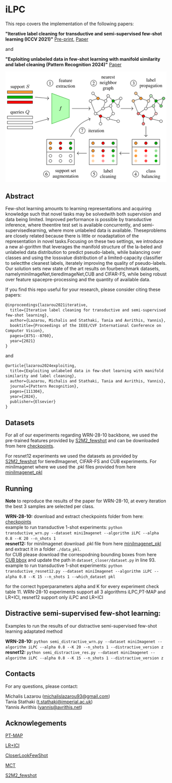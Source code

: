 # iLPC

This repo covers the implementation of the following papers: 

**"Iterative label cleaning for transductive and semi-supervised few-shot learning (ICCV 2021)"** [Pre-print](https://arxiv.org/abs/2012.07962), [Paper](https://openaccess.thecvf.com/content/ICCV2021/html/Lazarou_Iterative_Label_Cleaning_for_Transductive_and_Semi-Supervised_Few-Shot_Learning_ICCV_2021_paper.html)

and

**"Exploiting unlabeled data in few-shot learning with manifold similarity and label cleaning (Pattern Recognition 2024)"** [Paper](https://www.sciencedirect.com/science/article/pii/S0031320324010550)
<p align='center'>
  <img src='idea.png' width="800px">
</p>

## Abstract

Few-shot learning amounts to learning representations and acquiring knowledge such that novel tasks may be solvedwith both supervision and data being limited.   Improved performance is possible by transductive inference, where theentire test set is available concurrently, and semi-supervisedlearning, where more unlabeled data is available.  Theseproblems are closely related because there is little or noadaptation of the representation in novel tasks.Focusing on these two settings, we introduce a new al-gorithm  that  leverages  the  manifold  structure  of  the  la-beled  and  unlabeled  data  distribution  to  predict  pseudo-labels,  while  balancing  over  classes  and  using  the  lossvalue distribution of a limited-capacity classifier to selectthe cleanest labels, iterately improving the quality of pseudo-labels. Our solution sets new state of the art results on fourbenchmark datasets, namelyminiImageNet,tieredImageNet,CUB and CIFAR-FS, while being robust over feature spacepre-processing  and  the  quantity  of  available  data.


If you find this repo useful for your research, please consider citing these papers:
```
@inproceedings{lazarou2021iterative,
  title={Iterative label cleaning for transductive and semi-supervised few-shot learning},
  author={Lazarou, Michalis and Stathaki, Tania and Avrithis, Yannis},
  booktitle={Proceedings of the IEEE/CVF International Conference on Computer Vision},
  pages={8751--8760},
  year={2021}
}
```
and
```
@article{lazarou2024exploiting,
  title={Exploiting unlabeled data in few-shot learning with manifold similarity and label cleaning},
  author={Lazarou, Michalis and Stathaki, Tania and Avrithis, Yannis},
  journal={Pattern Recognition},
  pages={111304},
  year={2024},
  publisher={Elsevier}
}
```
## Datasets
For all of our experiments regarding WRN-28-10 backbone, we used the pre-trained features provided by [S2M2_fewshot](https://github.com/nupurkmr9/S2M2_fewshot) and can be downloaded from here [checkpoints](https://drive.google.com/drive/folders/1KfPzwMvVzybvp13IQW5ipHvSxBncTA-C).

For resnet12 experiments we used the datasets as provided by [S2M2_fewshot](https://github.com/nupurkmr9/S2M2_fewshot) for tieredImagenet, CIFAR-FS and CUB experiments. For miniImagenet where we used the .pkl files provided from here [miniImagenet_pkl](https://drive.google.com/file/d/1fJAK5WZTjerW7EWHHQAR9pRJVNg1T1Y7/view)

## Running
**Note** to reproduce the results of the paper for WRN-28-10, at every iteration the best 3 samples are selected per class.  

**WRN-28-10:** download and extract checkpoints folder from here: [checkpoints](https://drive.google.com/drive/folders/1KfPzwMvVzybvp13IQW5ipHvSxBncTA-C)  
example to run transductive 1-shot experiments: `python transductive_wrn.py --dataset miniImagenet --algorithm iLPC --alpha 0.8 --K 20 --n_shots 1`  
**resnet12:** for miniImagenet download .pkl file from here [miniImagenet_pkl](https://drive.google.com/file/d/1witdnLUvKcYLbYLE2t1hUFC2-WH4EiYK/view?usp=drive_link) and extract it in a folder `./data_pkl`.  
for CUB please download the correspodning bounding boxes from here [CUB bbox](https://drive.google.com/file/d/153xxB3v7kth3mj7unIqiH2zCc4BtxCB8/view?usp=drive_link) and update the path in `dataset_closer/dataset.py` in line 93.  
example to run transductive 1-shot experiments: `python transductive_resnet12.py --dataset miniImagenet --algorithm iLPC --alpha 0.8 --K 15 --n_shots 1 --which_dataset pkl`

for the correct hyperparameters alpha and K for every experiment check table 11. 
WRN-28-10 experiments support all 3 algorithms iLPC,PT-MAP and LR+ICI, resnet12 support only iLPC and LR+ICI

## Distractive semi-supervised few-shot learning:

Examples to run the results of our distractive semi-supervised few-shot learning adaptated method

**WRN-28-10:** `python semi_distractive_wrn.py --dataset miniImagenet --algorithm iLPC --alpha 0.8 --K 20 --n_shots 1 --distractive_version z`
**resnet12:** `python semi_distractive_res.py --dataset miniImagenet --algorithm iLPC --alpha 0.8 --K 15 --n_shots 1 --distractive_version z`

## Contacts
For any questions, please contact:

Michalis Lazarou (michalislazarou93@gmail.com)  
Tania Stathaki (t.stathaki@imperial.ac.uk)  
Yannis Avrithis (yannis@avrithis.net)


## Acknowlegements
[PT-MAP](https://github.com/yhu01/PT-MAP)

[LR+ICI](https://github.com/Yikai-Wang/ICI-FSL)

[CloserLookFewShot](https://github.com/wyharveychen/CloserLookFewShot)

[MCT](https://github.com/seongmin-kye/MCT)

[S2M2_fewshot](https://github.com/nupurkmr9/S2M2_fewshot)




